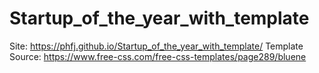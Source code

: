 # Startup_of_the_year_with_template

Site: https://phfj.github.io/Startup_of_the_year_with_template/
Template Source: https://www.free-css.com/free-css-templates/page289/bluene

